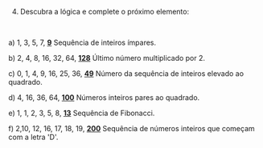 4) Descubra a lógica e complete o próximo elemento:
<br>

a) 1, 3, 5, 7, <u>**9**</u>
Sequência de inteiros ímpares.

b) 2, 4, 8, 16, 32, 64, <u>**128**</u>
Último número multiplicado por 2.

c) 0, 1, 4, 9, 16, 25, 36, <u>**49**</u>
Número da sequência de inteiros elevado ao quadrado.

d) 4, 16, 36, 64, <u>**100**</u>
Números inteiros pares ao quadrado.

e) 1, 1, 2, 3, 5, 8, <u>**13**</u>
Sequência de Fibonacci.

f) 2,10, 12, 16, 17, 18, 19, <u>**200**</u>
Sequência de números inteiros que começam com a letra 'D'. 